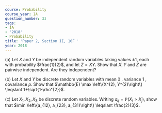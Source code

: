 ```yaml
---
course: Probability
course_year: IA
question_number: 33
tags:
- IA
- '2018'
- Probability
title: 'Paper 2, Section II, 10F '
year: 2018
---
```




(a) Let $X$ and $Y$ be independent random variables taking values $\pm 1$, each with probability $\frac{1}{2}$, and let $Z=X Y$. Show that $X, Y$ and $Z$ are pairwise independent. Are they independent?

(b) Let $X$ and $Y$ be discrete random variables with mean 0 , variance 1 , covariance $\rho$. Show that $\mathbb{E} \max \left\{X^{2}, Y^{2}\right\} \leqslant 1+\sqrt{1-\rho^{2}}$.

(c) Let $X_{1}, X_{2}, X_{3}$ be discrete random variables. Writing $a_{i j}=\mathbb{P}\left(X_{i}>X_{j}\right)$, show that $\min \left\{a_{12}, a_{23}, a_{31}\right\} \leqslant \frac{2}{3}$.